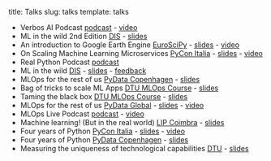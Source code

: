 title: Talks
slug: talks
template: talks

- Verbos AI Podcast [podcast](https://open.spotify.com/episode/0Ja8xzuiOAYZeD4WSP8TxL?si=0JFkY1fWRwCf0_BkiUUfvA&nd=1) - [video](https://youtu.be/7nT4NrdjUF4?si=oLVzEF_iRE4qz_Qy)
- ML in the wild 2nd Edition [DIS](https://disabroad.org/copenhagen/) - [slides](/pdfs/ml-in-the-wild-v2.pdf) 
- An introduction to Google Earth Engine [EuroSciPy](https://www.euroscipy.org/2023/) - [slides](/pdfs/euroscipy-gee-intro.pdf) - [video](https://youtu.be/GXBPOlSxfoY?si=79ZSKAFu8vdW8J8W)
- On Scaling Machine Learning Microservices [PyCon Italia](https://pycon.it/en) - [slides](/pdfs/pycon-italia-scalable-ml.pdf) - [video](https://www.youtube.com/watch?v=T1Je3UHkxVk)
- Real Python Podcast [podcast](https://realpython.com/podcasts/rpp/150/)
- ML in the wild [DIS](https://disabroad.org/copenhagen/) - [slides](/pdfs/ml-in-the-wild.pdf) - [feedback](/pdfs/dis_feedback.pdf)
- MLOps for the rest of us [PyData Copenhagen](https://www.meetup.com/pydata-copenhagen/) - [slides](/pdfs/pydata-cph-mlops-for-the-rest-of-us.pdf) 
- Bag of tricks to scale ML Apps [DTU MLOps Course](https://skaftenicki.github.io/dtu_mlops/) - [slides](/pdfs/bag-of-tricks-scalable-api.pdf) 
- Taming the black box [DTU MLOps Course](https://skaftenicki.github.io/dtu_mlops/) - [slides](/pdfs/mlops-monitoring-sanitized.pdf) 
- MLOps for the rest of us [PyData Global](https://pydata.org/global2022/) - [slides](/pdfs/mlops-for-the-rest-of-us.pdf) - [video](https://www.youtube.com/watch?v=R6lPb9Meqoc)
- MLOps Live Podcast [podcast](https://podcasts.bcast.fm/e/r8k1qky8-early-stage-startups-small-teams-mlops-duarte-carmo) - [video](https://youtu.be/sqv1ydViDgA)
- Machine learning! (But in the real world) [LIP Coimbra](https://pages.lip.pt/data-science/) - [slides](/pdfs/lip-2022-sanitized.pdf)
- Four years of Python [PyCon Italia](https://pycon.it/en) - [slides](/pdfs/four-years-of-python-pycon.pdf) - [video](https://www.youtube.com/watch?v=zB_Hr-05Stc)
- Four years of Python [PyData Copenhagen](https://www.meetup.com/pydata-copenhagen/) - [slides](/pdfs/four-years-of-python-pydata.pdf)
- Measuring the uniqueness of technological capabilities [DTU](https://www.dtu.dk/english) - [slides](https://dl.dropboxusercontent.com/s/8h2kvhu6detyo82/Presentation%20Public.pdf)
